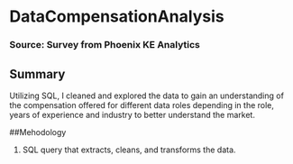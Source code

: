 # DataCompensationAnalysis

### Source: Survey from Phoenix KE Analytics

## Summary
Utilizing SQL, I cleaned and explored the data to gain an understanding of the compensation offered for different data roles depending in the role, years of experience and industry to better understand the market. 

##Mehodology
1. SQL query that extracts, cleans, and transforms the data.





